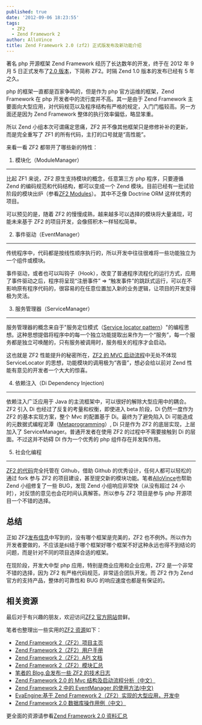 ```yaml
---
published: true
date: '2012-09-06 18:23:55'
tags:
  - ZF2
  - Zend Framework 2
author: AlloVince
title: Zend Framework 2.0 (zf2) 正式版发布及新功能介绍
---
```


著名 php 开源框架 Zend Framework 经历了长达数年的开发，终于在 2012 年 9 月 5 日正式发布了[2.0 版本](http://avnpc.com/pages/zend-framework-2-0-released)，下简称 ZF2。时隔 Zend 1.0 版本的发布已经有 5 年之久。 

php 的框架一直都是百家争鸣的，但是作为 php 官方运维的框架，Zend Framework 在 php 开发者中的流行度并不高。其一是由于 Zend Framework 主要面向大型应用，对代码规范以及程序结构有严格的规定，入门门槛较高。另一方面还是因为 Zend Framework 整体的执行效率偏低，略显笨重。

所以 Zend 小组本次可谓痛定思痛，ZF2 并不像其他框架只是修修补补的更新，而是完全重写了 ZF1 的所有代码，主打的口号就是“高性能”。

来看一看 ZF2 都带开了哪些新的特性：


1. 模块化（ModuleManager）
-------------------------

比起 ZF1 来说，ZF2 原生支持模块的概念，任意第三方 php 程序，只要遵循 Zend 的编码规范和代码结构，都可以变成一个 Zend 模块。目前已经有一批试验阶段的模块出炉（参看[ZF2 Modules](http://modules.zendframework.com/)）。 其中不乏像 Doctrine ORM 这样优秀的项目。

可以预见的是，随着 ZF2 的慢慢成熟，越来越多可以选择的模块将大量涌现，可能未来基于 ZF2 的项目开发，会像搭积木一样轻松简单。



2. 事件驱动（EventManager）
-----------

传统程序中，代码都是按线性顺序执行的，所以开发中往往很难将一些功能独立为一个组件或模块。

事件驱动，或者也可以叫钩子（Hook），改变了普通程序流程化的运行方式，应用了事件驱动之后，程序将呈现“注册事件” => “触发事件”的跳跃式运行，可以在不影响原有程序代码的，很容易的在任意位置加入新的业务逻辑，让项目的开发变得极为灵活。

3. 服务管理器（ServiceManager）
-----------

服务管理器的概念来自于"服务定位模式（[Service locator pattern](http://en.wikipedia.org/wiki/Service_locator_pattern)）"的编程思想。这种思想提倡将程序中的每一个独立功能提取出来作为一个“服务”，每一个服务都是独立可唤醒的，只有服务被调用时，服务相关的程序才会启动。

这也就是 ZF2 性能提升的秘密所在，[ZF2 的 MVC 启动流程](http://avnpc.com/pages/zf2-mvc-process)中无处不体现 ServiceLocator 的思想，功能模块的调用极为“吝啬”，想必会给以前对 Zend 性能有意见的开发者一个大大的惊喜。

4. 依赖注入（Di Dependency Injection)
-----------

依赖注入广泛应用于 Java 的主流框架中，可以很好的解除大型应用中的耦合。ZF2 引入 Di 也经过了反复的考量和权衡，即使进入 beta 阶段，Di 仍然一度作为 ZF2 的基本实现方案，整个 Mvc 的配置基于 Di。最终为了避免陷入 Di 可能造成的元数据式编程泥潭（[Metaprogramming](http://en.wikipedia.org/wiki/Metaprogramming)）,
Di 只是作为 ZF2 的底层实现，上层加入了 ServiceManager。普通开发者在使用 ZF2 的过程中不需要接触到 Di 的层面。不过这并不妨碍 DI 作为一个优秀的 php 组件存在并发挥作用。

5. 社会化编程
-----------

[ZF2 的代码](https://github.com/zendframework/zf2/)完全托管在 Github，借助 Github 的优秀设计，任何人都可以轻松的通过 fork 参与 ZF2 的项目建设，甚至提交新的模块功能。笔者[AlloVince](http://avnpc.com/)也帮助 Zend 小组修复了一些 BUG，发现 Zend 小组响应非常快（从没有超过 24 小时），对反馈的意见也会花时间认真解答。所以参与 ZF2 项目是参与 php 开源项目一个不错的选择。


总结
-------

正如 ZF2[发布信息](http://framework.zend.com/blog/zend-framework-2-0-0-stable-released.html)中写到的，没有哪个框架是完美的，ZF2 也不例外。所以作为开发者要做的，不应该是纠结于哪个框架好哪个框架不好这种永远也得不到结论的问题，而是针对不同的项目选择合适的框架。

在现阶段，开发大中型 php 应用，特别是商业应用和企业应用，ZF2 是一个非常不错的选择，因为 ZF2 有严格代码规范，非常适合团队开发。而 ZF2 作为 Zend 官方的支持产品，整体的可靠性和 BUG 的响应速度也都是有保证的。


相关资源
----------

最后对于有兴趣的朋友，欢迎访问[ZF2 官方网站](http://framework.zend.com/)尝鲜。

笔者也整理出一些实用的[ZF2 资源](http://avnpc.com/pages/zf2-summary)如下：

- [Zend Framework 2（ZF2）项目主页](http://framework.zend.com/)
- [Zend Framework 2（ZF2）用户手册](http://framework.zend.com/manual/2.0/en/index.html)
- [Zend Framework 2（ZF2）API 文档](http://framework.zend.com/apidoc/2.0/namespaces/Zend.html)
- [Zend Framework 2（ZF2）模块汇总](http://modules.zendframework.com/)
- [笔者的 Blog,会发布一些 ZF2 的技术日志](http://avnpc.com/)
- [Zend Framework 2.0 的 Mvc 结构及启动流程分析（中文）](http://avnpc.com/pages/zf2-mvc-process)
- [Zend Framework 2 中的 EventManager 的使用方法(中文)](http://dongbeta.com/2012/02/eventmanager-in-zend-framework-2/)
- [EvaEngine:基于 Zend Framework 2（ZF2）实现的大型应用，开发中](https://github.com/AlloVince/eva-engine)
- [Zend Framework 2.0 数据库操作用例（中文）](http://avnpc.com/pages/advanced-database-select-usage-in-zf2)

更全面的资源请参看[Zend Framework 2.0 资料汇总](http://avnpc.com/pages/zf2-summary)
